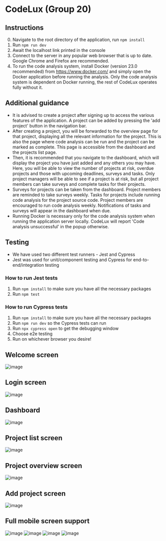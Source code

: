 # CodeLux (Group 20)
 
## Instructions
0. Navigate to the root directory of the application, run `npm install`
1. Run `npm run dev`
2. Await the localhost link printed in the console
3. Connect to the server in any popular web browser that is up to date. Google Chrome and Firefox are recommended.
4. To run the code analysis system, install Docker (version 23.0 recommended) from https://www.docker.com/ and simply open the Docker application before running the analysis. Only the code analysis system is dependent on Docker running, the rest of CodeLux operates fully without it.

## Additional guidance
- It is advised to create a project after signing up to access the various features of the application. A project can be added by pressing the 'add project' button in the navigation bar.
- After creating a project, you will be forwarded to the overview page for that project, displaying all the relevant information for the project. This is also the page where code analysis can be run and the project can be marked as complete. This page is accessible from the dashboard and the projects list page.
- Then, it is recommended that you navigate to the dashboard, which will display the project you have just added and any others you may have. Here, you will be able to view the number of projects at risk, overdue projects and those with upcoming deadlines, surveys and tasks. Only project managers will be able to see if a project is at risk, but all project members can take surveys and complete tasks for their projects.
- Surveys for projects can be taken from the dashboard. Project members are reminded to take surveys weekly. Tasks for projects include running code analysis for the project source code. Project members are encouraged to run code analysis weekly. Notifications of tasks and surveys will appear in the dashboard when due.
- Running Docker is necessary only for the code analysis system when running the application server locally. CodeLux will report 'Code analysis unsuccessful' in the popup otherwise.

## Testing
- We have used two different test runners - Jest and Cypress
- Jest was used for unit/component testing and Cypress for end-to-end/integration testing
### How to run Jest tests
1. Run `npm install` to make sure you have all the necessary packages
2. Run `npm test`
### How to run Cypress tests
1. Run `npm install` to make sure you have all the necessary packages
2. Run `npm run dev` so the Cypress tests can run
3. Run `npx cypress open` to get the debugging window
4. Choose e2e testing
5. Run on whichever browser you desire!


## Welcome screen
![image](https://github.com/alvin-agidi/CodeLux/assets/63751335/e1ff2908-5acb-44bc-83ed-eaba0cbc96db)
## Login screen
![image](https://github.com/alvin-agidi/CodeLux/assets/63751335/18d54219-2453-4930-9d9a-c08121ea81ea)
## Dashboard
![image](https://github.com/alvin-agidi/CodeLux/assets/63751335/645255af-75c8-4bbc-8bb0-141afa16167b)
## Project list screen
![image](https://github.com/alvin-agidi/CodeLux/assets/63751335/d7b55bac-8b08-41c3-a499-d9d7b3ce9c05)
## Project overview screen
![image](https://github.com/alvin-agidi/CodeLux/assets/63751335/1d6b1cb6-00bd-4f0d-a48d-b645490d0e9a)
## Add project screen
![image](https://github.com/alvin-agidi/CodeLux/assets/63751335/8b9a6e8e-343d-4177-b4d8-dc9616f340b6)
## Full mobile screen support
![image](https://github.com/alvin-agidi/CodeLux/assets/63751335/f7b14a11-1352-4cea-a7e0-a8ef009dfdaf)
![image](https://github.com/alvin-agidi/CodeLux/assets/63751335/a84b8db4-ebd3-42d8-9d2a-a86dcd40db5b)
![image](https://github.com/alvin-agidi/CodeLux/assets/63751335/bbca0f62-7673-41b3-9a27-e06c0ebb991f)
![image](https://github.com/alvin-agidi/CodeLux/assets/63751335/53d2baf1-e49c-4c15-b59a-5adfc151d5fc)

